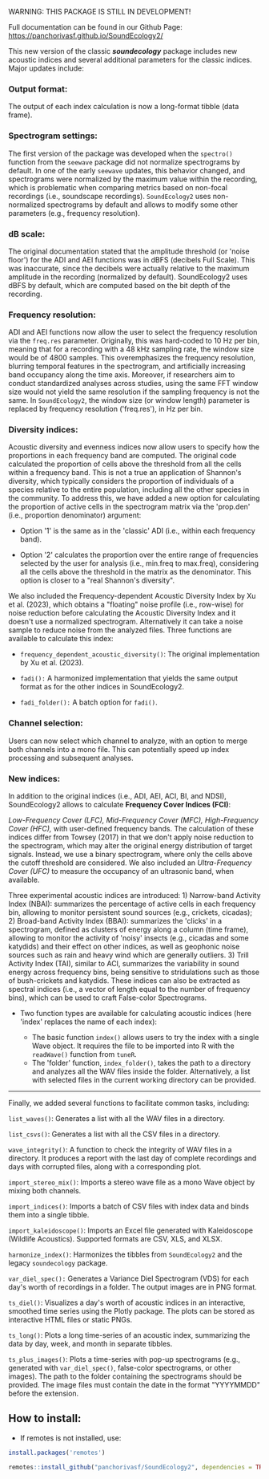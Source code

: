 WARNING: THIS PACKAGE IS STILL IN DEVELOPMENT!

Full documentation can be found in our Github Page: <https://panchorivasf.github.io/SoundEcology2/>

This new version of the classic ***soundecology*** package includes new acoustic indices and several additional parameters for the classic indices. Major updates include:

### Output format:

The output of each index calculation is now a long-format tibble (data frame).

### Spectrogram settings:

The first version of the package was developed when the `spectro()` function from the `seewave` package did not normalize spectrograms by default. In one of the early `seewave` updates, this behavior changed, and spectrograms were normalized by the maximum value within the recording, which is problematic when comparing metrics based on non-focal recordings (i.e., soundscape recordings). `SoundEcology2` uses non-normalized spectrograms by default and allows to modify some other parameters (e.g., frequency resolution).

### dB scale:

The original documentation stated that the amplitude threshold (or 'noise floor') for the ADI and AEI functions was in dBFS (decibels Full Scale). This was inaccurate, since the decibels were actually relative to the maximum amplitude in the recording (normalized by default). SoundEcology2 uses dBFS by default, which are computed based on the bit depth of the recording.

### Frequency resolution:

ADI and AEI functions now allow the user to select the frequency resolution via the `freq.res` parameter. Originally, this was hard-coded to 10 Hz per bin, meaning that for a recording with a 48 kHz sampling rate, the window size would be of 4800 samples. This overemphasizes the frequency resolution, blurring temporal features in the spectrogram, and artificially increasing band occupancy along the time axis. Moreover, if researchers aim to conduct standardized analyses across studies, using the same FFT window size would not yield the same resolution if the sampling frequency is not the same. In `SoundEcology2`, the window size (or window length) parameter is replaced by frequency resolution ('freq.res'), in Hz per bin.

### Diversity indices:

Acoustic diversity and evenness indices now allow users to specify how the proportions in each frequency band are computed. The original code calculated the proportion of cells above the threshold from all the cells within a frequency band. This is not a true an application of Shannon's diversity, which typically considers the proportion of individuals of a species relative to the entire population, including all the other species in the community. To address this, we have added a new option for calculating the proportion of active cells in the spectrogram matrix via the 'prop.den' (i.e., proportion denominator) argument:

-   Option '1' is the same as in the 'classic' ADI (i.e., within each frequency band).

-   Option '2' calculates the proportion over the entire range of frequencies selected by the user for analysis (i.e., min.freq to max.freq), considering all the cells above the threshold in the matrix as the denominator. This option is closer to a "real Shannon's diversity".

We also included the Frequency-dependent Acoustic Diversity Index by Xu et al. (2023), which obtains a "floating" noise profile (i.e., row-wise) for noise reduction before calculating the Acoustic Diversity Index and it doesn't use a normalized spectrogram. Alternatively it can take a noise sample to reduce noise from the analyzed files. Three functions are available to calculate this index:

-   `frequency_dependent_acoustic_diversity()`: The original implementation by Xu et al. (2023).

-   `fadi():` A harmonized implementation that yields the same output format as for the other indices in SoundEcology2.

-   `fadi_folder():` A batch option for `fadi()`.

### Channel selection:

Users can now select which channel to analyze, with an option to merge both channels into a mono file. This can potentially speed up index processing and subsequent analyses.

### New indices:

In addition to the original indices (i.e., ADI, AEI, ACI, BI, and NDSI), SoundEcology2 allows to calculate **Frequency Cover Indices (FCI)**:

*Low-Frequency Cover (LFC), Mid-Frequency Cover (MFC), High-Frequency Cover (HFC),* with user-defined frequency bands. The calculation of these indices differ from Towsey (2017) in that we don't apply noise reduction to the spectrogram, which may alter the original energy distribution of target signals. Instead, we use a binary spectrogram, where only the cells above the cutoff threshold are considered. We also included an *Ultra-Frequency Cover (UFC)* to measure the occupancy of an ultrasonic band, when available.

Three experimental acoustic indices are introduced: 1) Narrow-band Activity Index (NBAI): summarizes the percentage of active cells in each frequency bin, allowing to monitor persistent sound sources (e.g., crickets, cicadas); 2) Broad-band Activity Index (BBAI): summarizes the 'clicks' in a spectrogram, defined as clusters of energy along a column (time frame), allowing to monitor the activity of 'noisy' insects (e.g., cicadas and some katydids) and their effect on other indices, as well as geophonic noise sources such as rain and heavy wind which are generally outliers. 3) Trill Activity Index (TAI), similar to ACI, summarizes the variability in sound energy across frequency bins, being sensitive to stridulations such as those of bush-crickets and katydids. These indices can also be extracted as spectral indices (i.e., a vector of length equal to the number of frequency bins), which can be used to craft False-color Spectrograms.

-   Two function types are available for calculating acoustic indices (here 'index' replaces the name of each index):

    -   The basic function `index()` allows users to try the index with a single Wave object. It requires the file to be imported into R with the `readWave()` function from `tuneR`.
    -   The 'folder' function, `index_folder()`, takes the path to a directory and analyzes all the WAV files inside the folder. Alternatively, a list with selected files in the current working directory can be provided.

------------------------------------------------------------------------

Finally, we added several functions to facilitate common tasks, including:

`list_waves()`: Generates a list with all the WAV files in a directory.

`list_csvs()`: Generates a list with all the CSV files in a directory.

`wave_integrity()`: A function to check the integrity of WAV files in a directory. It produces a report with the last day of complete recordings and days with corrupted files, along with a corresponding plot.

`import_stereo_mix()`: Imports a stereo wave file as a mono Wave object by mixing both channels.

`import_indices()`: Imports a batch of CSV files with index data and binds them into a single tibble.

`import_kaleidoscope()`: Imports an Excel file generated with Kaleidoscope (Wildlife Acoustics). Supported formats are CSV, XLS, and XLSX.

`harmonize_index()`: Harmonizes the tibbles from `SoundEcology2` and the legacy `soundecology` package.

`var_diel_spec():` Generates a Variance Diel Spectrogram (VDS) for each day's worth of recordings in a folder. The output images are in PNG format.

`ts_diel()`: Visualizes a day's worth of acoustic indices in an interactive, smoothed time series using the Plotly package. The plots can be stored as interactive HTML files or static PNGs.

`ts_long()`: Plots a long time-series of an acoustic index, summarizing the data by day, week, and month in separate tibbles.

`ts_plus_images()`: Plots a time-series with pop-up spectrograms (e.g., generated with `var_diel_spec()`, false-color spectrograms, or other images). The path to the folder containing the spectrograms should be provided. The image files must contain the date in the format "YYYYMMDD" before the extension.

## How to install:

-   If remotes is not installed, use:

``` r
install.packages('remotes')
```

``` r
remotes::install_github("panchorivasf/SoundEcology2", dependencies = TRUE)
```
